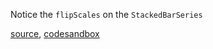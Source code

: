 Notice the `flipScales` on the `StackedBarSeries`

[source](https://github.com/alokagr07/react-stock-charts/blob/master/docs/lib/charts/HorizontalStackedBarChart.js), [codesandbox](https://codesandbox.io/s/github/alokagr07/react-stock-charts-examples2/tree/master/examples/HorizontalStackedBarChart)
